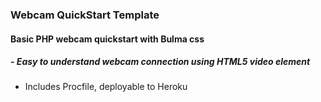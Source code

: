 ### Webcam QuickStart Template
#### Basic PHP webcam quickstart with Bulma css
##### - Easy to understand webcam connection using HTML5 video element
- Includes Procfile, deployable to Heroku
